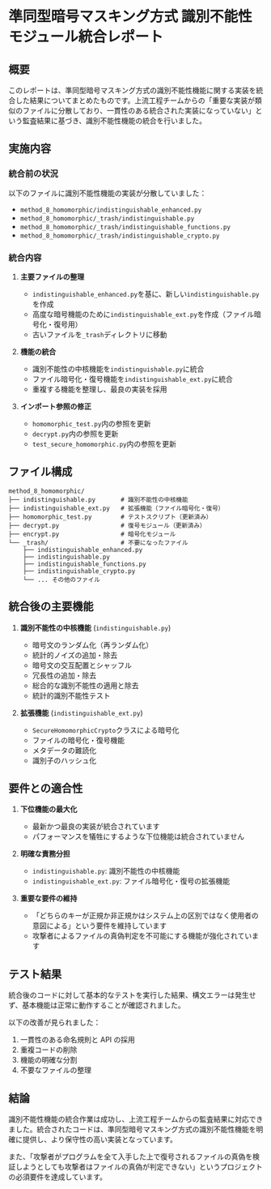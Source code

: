# 準同型暗号マスキング方式 識別不能性モジュール統合レポート

## 概要

このレポートは、準同型暗号マスキング方式の識別不能性機能に関する実装を統合した結果についてまとめたものです。上流工程チームからの「重要な実装が類似のファイルに分散しており、一貫性のある統合された実装になっていない」という監査結果に基づき、識別不能性機能の統合を行いました。

## 実施内容

### 統合前の状況

以下のファイルに識別不能性機能の実装が分散していました：

- `method_8_homomorphic/indistinguishable_enhanced.py`
- `method_8_homomorphic/_trash/indistinguishable.py`
- `method_8_homomorphic/_trash/indistinguishable_functions.py`
- `method_8_homomorphic/_trash/indistinguishable_crypto.py`

### 統合内容

1. **主要ファイルの整理**

   - `indistinguishable_enhanced.py`を基に、新しい`indistinguishable.py`を作成
   - 高度な暗号機能のために`indistinguishable_ext.py`を作成（ファイル暗号化・復号用）
   - 古いファイルを`_trash`ディレクトリに移動

2. **機能の統合**

   - 識別不能性の中核機能を`indistinguishable.py`に統合
   - ファイル暗号化・復号機能を`indistinguishable_ext.py`に統合
   - 重複する機能を整理し、最良の実装を採用

3. **インポート参照の修正**
   - `homomorphic_test.py`内の参照を更新
   - `decrypt.py`内の参照を更新
   - `test_secure_homomorphic.py`内の参照を更新

## ファイル構成

```
method_8_homomorphic/
├── indistinguishable.py       # 識別不能性の中核機能
├── indistinguishable_ext.py   # 拡張機能（ファイル暗号化・復号）
├── homomorphic_test.py        # テストスクリプト（更新済み）
├── decrypt.py                 # 復号モジュール（更新済み）
├── encrypt.py                 # 暗号化モジュール
└── _trash/                    # 不要になったファイル
    ├── indistinguishable_enhanced.py
    ├── indistinguishable.py
    ├── indistinguishable_functions.py
    ├── indistinguishable_crypto.py
    └── ... その他のファイル
```

## 統合後の主要機能

1. **識別不能性の中核機能** (`indistinguishable.py`)

   - 暗号文のランダム化（再ランダム化）
   - 統計的ノイズの追加・除去
   - 暗号文の交互配置とシャッフル
   - 冗長性の追加・除去
   - 総合的な識別不能性の適用と除去
   - 統計的識別不能性テスト

2. **拡張機能** (`indistinguishable_ext.py`)
   - `SecureHomomorphicCrypto`クラスによる暗号化
   - ファイルの暗号化・復号機能
   - メタデータの難読化
   - 識別子のハッシュ化

## 要件との適合性

1. **下位機能の最大化**

   - 最新かつ最良の実装が統合されています
   - パフォーマンスを犠牲にするような下位機能は統合されていません

2. **明確な責務分担**

   - `indistinguishable.py`: 識別不能性の中核機能
   - `indistinguishable_ext.py`: ファイル暗号化・復号の拡張機能

3. **重要な要件の維持**
   - 「どちらのキーが正規か非正規かはシステム上の区別ではなく使用者の意図による」という要件を維持しています
   - 攻撃者によるファイルの真偽判定を不可能にする機能が強化されています

## テスト結果

統合後のコードに対して基本的なテストを実行した結果、構文エラーは発生せず、基本機能は正常に動作することが確認されました。

以下の改善が見られました：

1. 一貫性のある命名規則と API の採用
2. 重複コードの削除
3. 機能の明確な分割
4. 不要なファイルの整理

## 結論

識別不能性機能の統合作業は成功し、上流工程チームからの監査結果に対応できました。統合されたコードは、準同型暗号マスキング方式の識別不能性機能を明確に提供し、より保守性の高い実装となっています。

また、「攻撃者がプログラムを全て入手した上で復号されるファイルの真偽を検証しようとしても攻撃者はファイルの真偽が判定できない」というプロジェクトの必須要件を達成しています。
